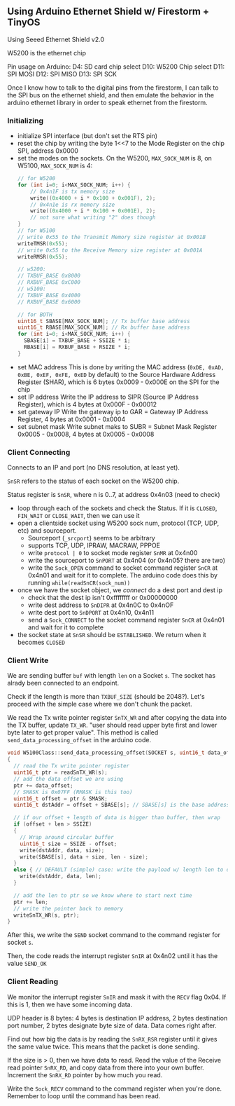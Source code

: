 ## Using Arduino Ethernet Shield w/ Firestorm + TinyOS

Using Seeed Ethernet Shield v2.0

W5200 is the ethernet chip

Pin usage on Arduino:
D4: SD card chip select
D10: W5200 Chip select
D11: SPI MOSI
D12: SPI MISO
D13: SPI SCK

Once I know how to talk to the digital pins from the firestorm, I can talk to the SPI bus on the ethernet shield,
and then emulate the behavior in the arduino ethernet library in order to speak ethernet from the firestorm.

### Initializing

* initialize SPI interface (but don't set the RTS pin)
* reset the chip by writing the byte 1<<7 to the Mode Register on the chip SPI, address 0x0000
* set the modes on the sockets. On the W5200, `MAX_SOCK_NUM` is 8, on W5100, `MAX_SOCK_NUM` is 4:
    ```cpp
    // for W5200
    for (int i=0; i<MAX_SOCK_NUM; i++) {
        // 0x4n1F is tx memory size
        write((0x4000 + i * 0x100 + 0x001F), 2);
        // 0x4n1e is rx memory size
        write((0x4000 + i * 0x100 + 0x001E), 2);
        // not sure what writing "2" does though
    }
    // for W5100
    // write 0x55 to the Transmit Memory size register at 0x001B
    writeTMSR(0x55);
    // write 0x55 to the Receive Memory size register at 0x001A
    writeRMSR(0x55);

    // w5200:
    // TXBUF_BASE 0x8000
    // RXBUF_BASE 0xC000
    // w5100:
    // TXBUF_BASE 0x4000
    // RXBUF_BASE 0x6000

    // for BOTH
    uint16_t SBASE[MAX_SOCK_NUM]; // Tx buffer base address
    uint16_t RBASE[MAX_SOCK_NUM]; // Rx buffer base address
    for (int i=0; i<MAX_SOCK_NUM; i++) {
      SBASE[i] = TXBUF_BASE + SSIZE * i;
      RBASE[i] = RXBUF_BASE + RSIZE * i;
    }
    ```
* set MAC address
    This is done by writing the MAC address (`0xDE, 0xAD, 0xBE, 0xEF, 0xFE, 0xED` by default) to
    the Source Hardware Address Register (SHAR), which is 6 bytes 0x0009 - 0x000E on the SPI for the chip
* set IP address
    Write the IP address to SIPR (Source IP Address Register), which is 4 bytes at 0x000F - 0x00012
* set gateway IP
    Write the gateway ip to GAR = Gateway IP Address Register, 4 bytes at 0x0001 - 0x0004
* set subnet mask
    Write subnet maks to SUBR = Subnet Mask Register 0x0005 - 0x0008, 4 bytes at 0x0005 - 0x0008

### Client Connecting

Connects to an IP and port (no DNS resolution, at least yet).

`SnSR` refers to the status of each socket on the W5200 chip.

Status register is `SnSR`, where n is 0..7, at address 0x4n03 (need to check)

* loop through each of the sockets and check the Status. If it is `CLOSED`,
  `FIN_WAIT` or `CLOSE_WAIT`, then we can use it
* open a clientside socket using W5200 sock num, protocol (TCP, UDP, etc) and sourceport.
    * Sourceport (`_srcport`) seems to be arbitrary
    * supports TCP, UDP, IPRAW, MACRAW, PPPOE
    * write `protocol | 0` to socket mode register `SnMR` at 0x4n00
    * write the sourceport to `SnPORT` at 0x4n04 (or 0x4n05? there are two)
    * write the `Sock_OPEN` command to socket command register `SnCR` at 0x4n01
      and wait for it to complete. The arduino code does this by running
      `while(readSnCR(sock_num))`
* once we have the socket object, we *connect* do a dest port and dest ip
    * check that the dest ip isn't 0xffffffff or 0x00000000
    * write dest address to `SnDIPR` at 0x4n0C to 0x4nOF
    * write dest port to `SnDPORT` at 0x4n10, 0x4n11
    * send a `Sock_CONNECT` to the socket command register `SnCR` at 0x4n01
      and wait for it to complete
* the socket state at `SnSR` should be `ESTABLISHED`. We return when it becomes `CLOSED`

### Client Write

We are sending buffer `buf` with length `len` on a Socket `s`. The socket has alrady been connected
to an endpoint.

Check if the length is more than `TXBUF_SIZE` (should be 2048?). Let's proceed with the simple
case where we don't chunk the packet.

We read the Tx write pointer register `SnTX_WR` and after copying the data into the TX buffer,
update `TX_WR`. "user should read upper byte first and lower byte later to get proper value". This
method is called `send_data_processing_offset` in the arduino code.

```cpp
void W5100Class::send_data_processing_offset(SOCKET s, uint16_t data_offset, const uint8_t *data, uint16_t len)
{
  // read the Tx write pointer register
  uint16_t ptr = readSnTX_WR(s);
  // add the data offset we are using
  ptr += data_offset;
  // SMASK is 0x07FF (RMASK is this too)
  uint16_t offset = ptr & SMASK;
  uint16_t dstAddr = offset + SBASE[s]; // SBASE[s] is the base address of tx buffer for socket s

  // if our offset + length of data is bigger than buffer, then wrap
  if (offset + len > SSIZE) 
  {
    // Wrap around circular buffer
    uint16_t size = SSIZE - offset;
    write(dstAddr, data, size);
    write(SBASE[s], data + size, len - size);
  } 
  else { // DEFAULT (simple) case: write the payload w/ length len to dstAddr
    write(dstAddr, data, len);
  }

  // add the len to ptr so we know where to start next time
  ptr += len;
  // write the pointer back to memory
  writeSnTX_WR(s, ptr);
}
```

After this, we write the `SEND`  socket command to the command register for socket `s`.

Then, the code reads the interrupt register `SnIR` at 0x4n02 until it has the value `SEND_OK`

### Client Reading

We monitor the interrupt register `SnIR` and mask it with the `RECV` flag 0x04. If this is 1, then we have some
incoming data.

UDP header is 8 bytes: 4 bytes is destination IP address, 2 bytes destination
port number, 2 bytes designate byte size of data. Data comes right after.

Find out how big the data is by reading the `SnRX_RSR` register until it gives the same value twice. This means
that the packet is done sending.

If the size is > 0, then we have data to read. Read the value of the Receive read pointer `SnRX_RD`, and copy data
from there into your own buffer. Increment the `SnRX_RD` pointer by how much you read.

Write the `Sock_RECV` command to the command register when you're done. Remember to loop until the command has been read.
